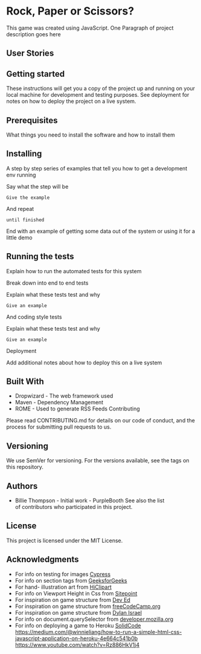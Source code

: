 # Rock, Paper or Scissors?
This game was created using JavaScript. One Paragraph of project description goes here

## User Stories


## Getting started
These instructions will get you a copy of the project up and running on your local machine for development and testing purposes. See deployment for notes on how to deploy the project on a live system.

## Prerequisites
What things you need to install the software and how to install them

## Installing
A step by step series of examples that tell you how to get a development env running

Say what the step will be

	Give the example 

And repeat

	until finished 

End with an example of getting some data out of the system or using it for a little demo

## Running the tests
Explain how to run the automated tests for this system

Break down into end to end tests

Explain what these tests test and why

	Give an example 

And coding style tests

Explain what these tests test and why

	Give an example 

Deployment

Add additional notes about how to deploy this on a live system

## Built With

- Dropwizard - The web framework used
- Maven - Dependency Management
- ROME - Used to generate RSS Feeds
Contributing

Please read CONTRIBUTING.md for details on our code of conduct, and the process for submitting pull requests to us.

## Versioning

We use SemVer for versioning. For the versions available, see the tags on this repository.

## Authors

- Billie Thompson - Initial work - PurpleBooth
See also the list of contributors who participated in this project.

## License

This project is licensed under the MIT License.

## Acknowledgments

* For info on testing for images [Cypress](https://stackoverflow.com/questions/51246606/test-loading-of-image-in-cypress)
* For info on section tags from [GeeksforGeeks](https://www.geeksforgeeks.org/html-section-tag/)
* For hand- illustration art from [HiClipart](https://www.hiclipart.com/)
* For info on Viewport Height in Css from [Sitepoint](https://www.sitepoint.com/css-viewport-units-quick-start/)
* For inspiration on game structure from [Dev Ed](https://www.youtube.com/channel/UClb90NQQcskPUGDIXsQEz5Q)
* For inspiration on game structure from [freeCodeCamp.org](https://www.youtube.com/watch?v=jaVNP3nIAv0)
* For inspiration on game structure from [Dylan Israel](https://www.youtube.com/watch?v=liMNNZuWZwY)
* For info on document.querySelector from [developer.mozilla.org](https://developer.mozilla.org/en-US/docs/Web/API/Document/querySelector)
* For info on deploying a game to Heroku [SolidCode](https://www.youtube.com/watch?v=gX8HCul9cFg)
https://medium.com/@winnieliang/how-to-run-a-simple-html-css-javascript-application-on-heroku-4e664c541b0b
https://www.youtube.com/watch?v=Rz886HkV1j4
